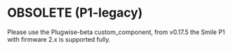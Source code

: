 # OBSOLETE (P1-legacy)

Please use the Plugwise-beta custom_component, from v0.17.5 the Smile P1 with firmware 2.x is supported fully.
